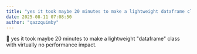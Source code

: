```yaml
---
title: "yes it took maybe 20 minutes to make a lightweight dataframe class with virtually no"
date: 2025-08-11 07:08:50
author: "qazzquimby"
---
```


💭 yes it took maybe 20 minutes to make a lightweight "dataframe" class with virtually no performance impact.